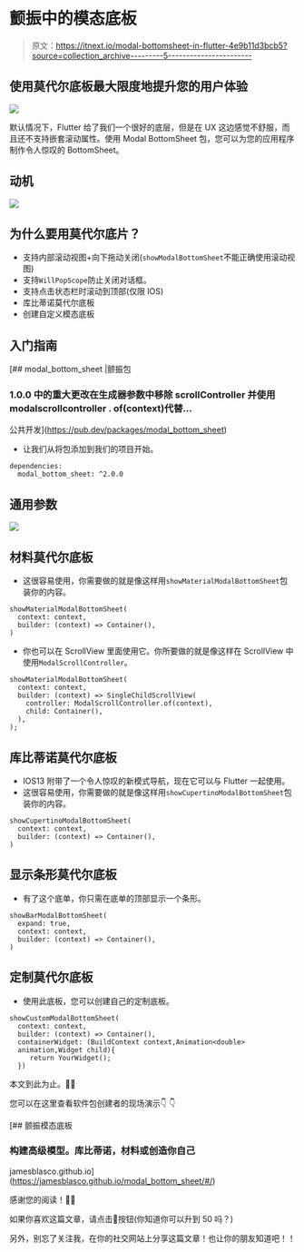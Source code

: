 # 颤振中的模态底板

> 原文：<https://itnext.io/modal-bottomsheet-in-flutter-4e9b11d3bcb5?source=collection_archive---------5----------------------->

## 使用莫代尔底板最大限度地提升您的用户体验

![](img/de6c20da560a757c5ce6302a286e90f6.png)

默认情况下，Flutter 给了我们一个很好的底层，但是在 UX 这边感觉不舒服，而且还不支持嵌套滚动属性。使用 Modal BottomSheet 包，您可以为您的应用程序制作令人惊叹的 BottomSheet。

## 动机

![](img/102319e076a3e132da16424508b6071e.png)

## 为什么要用莫代尔底片？

*   支持内部滚动视图+向下拖动关闭(`showModalBottomSheet`不能正确使用滚动视图)
*   支持`WillPopScope`防止关闭对话框。
*   支持点击状态栏时滚动到顶部(仅限 IOS)
*   库比蒂诺莫代尔底板
*   创建自定义模态底板

## 入门指南

[](https://pub.dev/packages/modal_bottom_sheet) [## modal_bottom_sheet |颤振包

### 1.0.0 中的重大更改在生成器参数中移除 scrollController 并使用 modalscrollcontroller . of(context)代替…

公共开发](https://pub.dev/packages/modal_bottom_sheet) 

*   让我们从将包添加到我们的项目开始。

```
dependencies:
  modal_bottom_sheet: ^2.0.0
```

## 通用参数

![](img/c5e6e3a20f5fb82e8b42b75548cecc9b.png)

## 材料莫代尔底板

*   这很容易使用，你需要做的就是像这样用`showMaterialModalBottomSheet`包装你的内容。

```
showMaterialModalBottomSheet(
  context: context,
  builder: (context) => Container(),
)
```

*   你也可以在 ScrollView 里面使用它。你所要做的就是像这样在 ScrollView 中使用`ModalScrollController`。

```
showMaterialModalBottomSheet(
  context: context,
  builder: (context) => SingleChildScrollView(
    controller: ModalScrollController.of(context),
    child: Container(),
  ),
);
```

## 库比蒂诺莫代尔底板

*   IOS13 附带了一个令人惊叹的新模式导航，现在它可以与 Flutter 一起使用。
*   这很容易使用，你需要做的就是像这样用`showCupertinoModalBottomSheet`包装你的内容。

```
showCupertinoModalBottomSheet(
  context: context,
  builder: (context) => Container(),
)
```

## 显示条形莫代尔底板

*   有了这个底单，你只需在底单的顶部显示一个条形。

```
showBarModalBottomSheet(
  expand: true,
  context: context,
  builder: (context) => Container(),
)
```

## 定制莫代尔底板

*   使用此底板，您可以创建自己的定制底板。

```
showCustomModalBottomSheet(
  context: context,
  builder: (context) => Container(),
  containerWidget: (BuildContext context,Animation<double>  
  animation,Widget child){
     return YourWidget();
  })
```

本文到此为止。🎉🎉

您可以在这里查看软件包创建者的现场演示👇 👇

[](https://jamesblasco.github.io/modal_bottom_sheet/#/) [## 颤振模态底板

### 构建高级模型。库比蒂诺，材料或创造你自己

jamesblasco.github.io](https://jamesblasco.github.io/modal_bottom_sheet/#/) 

感谢您的阅读！👏👏

如果你喜欢这篇文章，请点击👏按钮(你知道你可以升到 50 吗？)

另外，别忘了关注我，在你的社交网站上分享这篇文章！也让你的朋友知道吧！！
